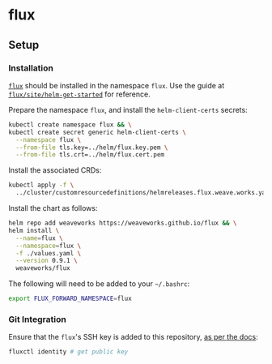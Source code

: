 # flux

## Setup

### Installation

[`flux`](https://github.com/weaveworks/flux) should be installed in the
namespace `flux`. Use the guide at
[`flux/site/helm-get-started`](https://github.com/weaveworks/flux/blob/master/site/helm-get-started.md)
for reference.

Prepare the namespace `flux`, and install the `helm-client-certs` secrets:

```bash
kubectl create namespace flux && \
kubectl create secret generic helm-client-certs \
  --namespace flux \
  --from-file tls.key=../helm/flux.key.pem \
  --from-file tls.crt=../helm/flux.cert.pem
```

Install the associated CRDs:

```bash
kubectl apply -f \
  ../cluster/customresourcedefinitions/helmreleases.flux.weave.works.yaml
```

Install the chart as follows:

```bash
helm repo add weaveworks https://weaveworks.github.io/flux && \
helm install \
  --name=flux \
  --namespace=flux \
  -f ./values.yaml \
  --version 0.9.1 \
  weaveworks/flux
```

The following will need to be added to your `~/.bashrc`:

```bash
export FLUX_FORWARD_NAMESPACE=flux
```

### Git Integration

Ensure that the `flux`'s SSH key is added to this repository,
[as per the docs](https://github.com/weaveworks/flux/blob/master/site/fluxctl.md#add-an-ssh-deploy-key-to-the-repository):

```bash
fluxctl identity # get public key
```
